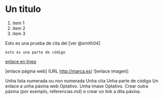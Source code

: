 # Un titulo
1. item 1
2. item 2
3. item 3


Esto es una prueba de cita del [ver @smith04]
```
esto es una parte de código
```
[enlace en línea](http://www.limni.net)


[enlace página web] (URL http://marca.es)
![enlace imagen]: 

Unha lista numerada ou non numerada
Unha cita
Unha parte de código 
Un enlace a unha páxina web
Optativo. Unha imaxe
Optativo. Crear outra páxina (por exemplo, referencias.md) e crear un link a dita páxina. 
